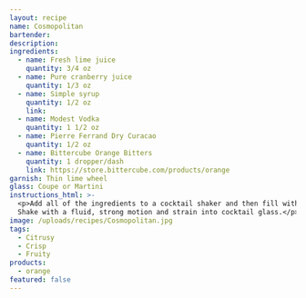 ```yaml
---
layout: recipe
name: Cosmopolitan
bartender:
description:
ingredients:
  - name: Fresh lime juice
    quantity: 3/4 oz
  - name: Pure cranberry juice
    quantity: 1/3 oz
  - name: Simple syrup
    quantity: 1/2 oz
    link:
  - name: Modest Vodka
    quantity: 1 1/2 oz
  - name: Pierre Ferrand Dry Curacao
    quantity: 1/2 oz
  - name: Bittercube Orange Bitters
    quantity: 1 dropper/dash
    link: https://store.bittercube.com/products/orange
garnish: Thin lime wheel
glass: Coupe or Martini
instructions_html: >-
  <p>Add all of the ingredients to a cocktail shaker and then fill with ice.
  Shake with a fluid, strong motion and strain into cocktail glass.</p>
image: /uploads/recipes/Cosmopolitan.jpg
tags:
  - Citrusy
  - Crisp
  - Fruity
products:
  - orange
featured: false
---
```



